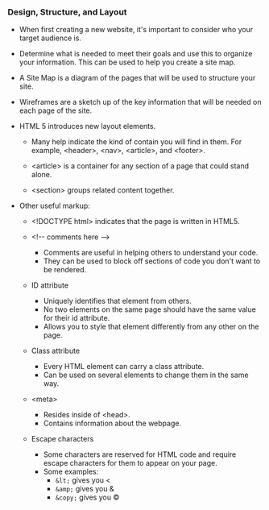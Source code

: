### Design, Structure, and Layout
- When first creating a new website, it's important to consider who your target audience is.

- Determine what is needed to meet their goals and use this to organize your information. This can be used to help you create a site map.

- A Site Map is a diagram of the pages that will be used to structure your site.

- Wireframes are a sketch up of the key information that will be needed on each page of the site.

- HTML 5 introduces new layout elements.  

  - Many help indicate the kind of contain you will find in them.  For example, 
  &lt;header&gt;, &lt;nav&gt;, &lt;article&gt;, and &lt;footer&gt;.

  - &lt;article&gt; is a container for any section of a page that could stand alone.

  - &lt;section&gt; groups related content together.

- Other useful markup:
  - &lt;!DOCTYPE html&gt; indicates that the page is written in HTML5.

  - &lt;!-- comments here --&gt;
    - Comments are useful in helping others to understand your code.
    - They can be used to block off sections of code you don't want to be rendered.

  - ID attribute
    - Uniquely identifies that element from others.
    - No two elements on the same page should have the same value for their id attribute.
    - Allows you to style that element differently from any other on the page.

  - Class attribute
    - Every HTML element can carry a class attribute.
    - Can be used on several elements to change them in the same way.

  - &lt;meta&gt;
    - Resides inside of &lt;head&gt;.
    - Contains information about the webpage.

  - Escape characters
    - Some characters are reserved for HTML code and require escape characters for them to appear on your page.
    - Some examples:
      - ```&lt;``` gives you &lt;
      - ```&amp;``` gives you &amp;
      - ```&copy;``` gives you &copy;




